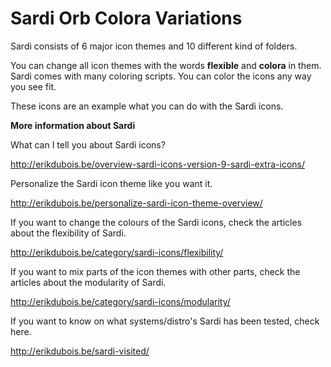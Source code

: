 # Sardi Orb Colora Variations

Sardi consists of 6 major icon themes and 10 different kind of folders.

You can change all icon themes with the words **flexible** and **colora** in them.
Sardi comes with many coloring scripts. You can color the icons any way you see fit.

These icons are an example what you can do with the Sardi icons.


**More information about Sardi**


What can I tell you about Sardi icons? 

http://erikdubois.be/overview-sardi-icons-version-9-sardi-extra-icons/


Personalize the Sardi icon theme like you want it.

http://erikdubois.be/personalize-sardi-icon-theme-overview/



If you want to change the colours of the Sardi icons, check the articles about the flexibility of Sardi.

http://erikdubois.be/category/sardi-icons/flexibility/



If you want to mix parts of the icon themes with other parts, check the articles about the modularity of Sardi.

http://erikdubois.be/category/sardi-icons/modularity/



If you want to know on what systems/distro's Sardi has been tested, check here.

http://erikdubois.be/sardi-visited/
